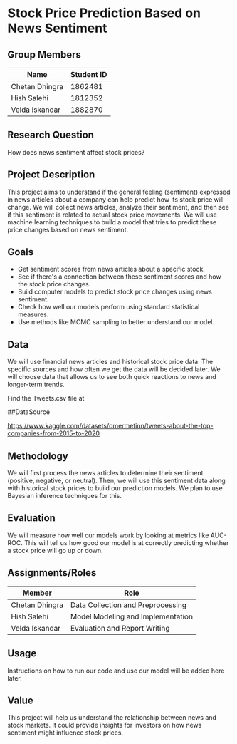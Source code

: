 # Stock Price Prediction Based on News Sentiment

## Group Members

| Name             | Student ID |
| ---------------- | ---------- |
| Chetan Dhingra   | 1862481    |
| Hish Salehi      | 1812352    |
| Velda Iskandar   | 1882870    |

## Research Question

How does news sentiment affect stock prices?

## Project Description

This project aims to understand if the general feeling (sentiment) expressed in news articles about a company can help predict how its stock price will change. We will collect news articles, analyze their sentiment, and then see if this sentiment is related to actual stock price movements. We will use machine learning techniques to build a model that tries to predict these price changes based on news sentiment.

## Goals

* Get sentiment scores from news articles about a specific stock.
* See if there's a connection between these sentiment scores and how the stock price changes.
* Build computer models to predict stock price changes using news sentiment.
* Check how well our models perform using standard statistical measures.
* Use methods like MCMC sampling to better understand our model.

## Data

We will use financial news articles and historical stock price data. The specific sources and how often we get the data will be decided later. We will choose data that allows us to see both quick reactions to news and longer-term trends.

Find the Tweets.csv file at 

##DataSource

https://www.kaggle.com/datasets/omermetinn/tweets-about-the-top-companies-from-2015-to-2020



## Methodology

We will first process the news articles to determine their sentiment (positive, negative, or neutral). Then, we will use this sentiment data along with historical stock prices to build our prediction models. We plan to use Bayesian inference techniques for this.

## Evaluation

We will measure how well our models work by looking at metrics like AUC-ROC. This will tell us how good our model is at correctly predicting whether a stock price will go up or down.

## Assignments/Roles

| Member           | Role                                      |
| ---------------- | ----------------------------------------- |
| Chetan Dhingra   | Data Collection and Preprocessing         |
| Hish Salehi      | Model Modeling and Implementation         |
| Velda Iskandar   | Evaluation and Report Writing             |

## Usage






Instructions on how to run our code and use our model will be added here later.

## Value

This project will help us understand the relationship between news and stock markets. It could provide insights for investors on how news sentiment might influence stock prices.

